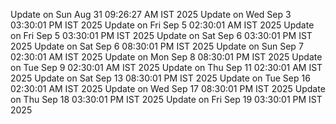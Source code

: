 Update on Sun Aug 31 09:26:27 AM IST 2025
Update on Wed Sep  3 03:30:01 PM IST 2025
Update on Fri Sep  5 02:30:01 AM IST 2025
Update on Fri Sep  5 03:30:01 PM IST 2025
Update on Sat Sep  6 03:30:01 PM IST 2025
Update on Sat Sep  6 08:30:01 PM IST 2025
Update on Sun Sep  7 02:30:01 AM IST 2025
Update on Mon Sep  8 08:30:01 PM IST 2025
Update on Tue Sep  9 02:30:01 AM IST 2025
Update on Thu Sep 11 02:30:01 AM IST 2025
Update on Sat Sep 13 08:30:01 PM IST 2025
Update on Tue Sep 16 02:30:01 AM IST 2025
Update on Wed Sep 17 08:30:01 PM IST 2025
Update on Thu Sep 18 03:30:01 PM IST 2025
Update on Fri Sep 19 03:30:01 PM IST 2025
